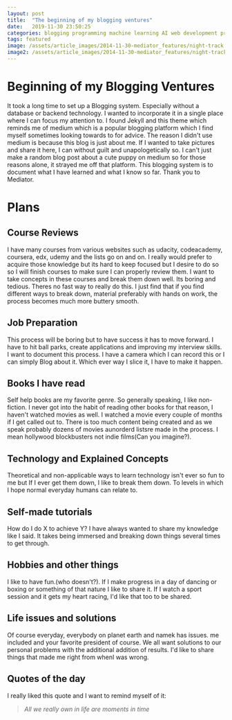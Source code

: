 ```yaml
---
layout: post
title:  "The beginning of my blogging ventures"
date:   2019-11-30 23:50:25
categories: blogging programming machine learning AI web development productivity courses
tags: featured
image: /assets/article_images/2014-11-30-mediator_features/night-track.JPG
image2: /assets/article_images/2014-11-30-mediator_features/night-track-mobile.JPG
---
```

# Beginning of my Blogging Ventures

It took a long time to set up a Blogging system. Especially without a database or backend technology. I wanted to incorporate it in a single place where I can focus my attention to. I found Jekyll and this theme which reminds me of medium which is a popular blogging platform which I find myself sometimes looking towards to for advice. The reason I didn't use medium is because this blog is just about me. If I wanted to take pictures and share it here, I can without guilt and unapologetically so. I can't just make a random blog post about a cute puppy on medium so for those reasons alone, it strayed me off that platform. This blogging system is to document what I have learned and what I know so far. Thank you to Mediator.



# Plans

## Course Reviews

I have many courses from various websites such as udacity, codeacademy, coursera, edx, udemy and the lists go on and on. I really would prefer to acquire those knowledge but its hard to keep focused but I desire to do so so I will finish courses to make sure I can properly review them. I want to take concepts in these courses and break them down well.
Its boring and tedious. Theres no fast way to really do this. I just find that if you find different ways to break down, material preferably with hands on work, the process becomes much more buttery smooth.

## Job Preparation

This process will be boring but to have success it has to move forward. I have to hit ball parks, create applications and improving my interview skills. I want to document this process. I have a camera which I can record this or I can simply Blog about it. Which ever way I slice it, I have to make it happen.


## Books I have read

Self help books are my favorite genre. So generally speaking, I like non-fiction. I never got into the habit of reading other books for that reason, I haven't watched movies as well. I watched a movie every couple of months if I get called out to. There is too much content being created and as we speak probably dozens of movies aunorderd listsre made in the process. I mean hollywood blockbusters not indie films(Can you imagine?).

## Technology and Explained Concepts

Theoretical and non-applicable ways to learn technology isn't ever so fun to me but If I ever get them down, I like to break them down. To levels in which I hope normal everyday humans can relate to.

## Self-made tutorials
How do I do X to achieve Y? I have always wanted to share my knowledge like I said. It takes being immersed and breaking down things several times to get through.

## Hobbies and other things
I like to have fun.(who doesn't?). If I make progress in a day of dancing or boxing or something of that nature I like to share it. If I watch a sport session and it gets my heart racing, I'd like that too to be shared. 

## Life issues and solutions
Of course everyday, everybody on planet earth and namek has issues. me included and your favorite president of course. We all want solutions to our personal problems with the additional addition of results. I'd like to share things that made me right from whenI was wrong.

## Quotes of the day
I really liked this quote and I want to remind myself of it:
>_All we really own in life are moments in time_
